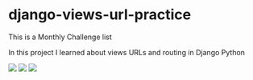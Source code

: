 # django-views-url-practice
<p> This is a Monthly Challenge list</p>
<p> In this project I learned about views URLs and routing in Django Python</p>
<img src="https://github.com/Zyzz294/django-views-url-practice/assets/96903120/81d90a5c-eb94-47fc-8e54-9117d4d48f50">
<img src="https://github.com/Zyzz294/django-views-url-practice/assets/96903120/81921c8d-0e10-4cfb-8179-d7755d9cabac">
<img src="https://github.com/Zyzz294/django-views-url-practice/assets/96903120/8a0cf3e3-dcf1-4792-96d8-a1223f9db1a1">
